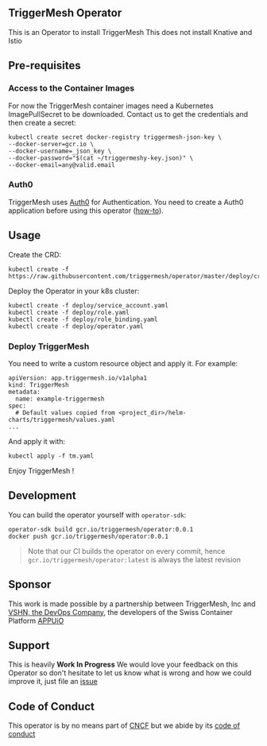 ## TriggerMesh Operator

This is an Operator to install TriggerMesh
This does not install Knative and Istio

## Pre-requisites

### Access to the Container Images

For now the TriggerMesh container images need a Kubernetes ImagePullSecret to be downloaded. Contact us to get the credentials and then create a secret:

```
kubectl create secret docker-registry triggermesh-json-key \
--docker-server=gcr.io \
--docker-username=_json_key \
--docker-password="$(cat ~/triggermeshy-key.json)" \
--docker-email=any@valid.email
```

### Auth0

TriggerMesh uses [Auth0](https://auth0.com/) for Authentication. You need to create a Auth0 application before using this operator ([how-to](./auth0/auth0.md)).

## Usage

Create the CRD:

```
kubectl create -f https://raw.githubusercontent.com/triggermesh/operator/master/deploy/crds/app_v1alpha1_triggermesh_crd.yaml
```

Deploy the Operator in your k8s cluster:

```
kubectl create -f deploy/service_account.yaml
kubectl create -f deploy/role.yaml
kubectl create -f deploy/role_binding.yaml
kubectl create -f deploy/operator.yaml
```

### Deploy TriggerMesh

You need to write a custom resource object and apply it. For example:

```
apiVersion: app.triggermesh.io/v1alpha1
kind: TriggerMesh
metadata:
  name: example-triggermesh
spec:
  # Default values copied from <project_dir>/helm-charts/triggermesh/values.yaml
...
```

And apply it with:

```
kubectl apply -f tm.yaml
```

Enjoy TriggerMesh !

## Development

You can build the operator yourself with `operator-sdk`:

```
operator-sdk build gcr.io/triggermesh/operator:0.0.1
docker push gcr.io/triggermesh/operator:0.0.1
```

> Note that our CI builds the operator on every commit, hence `gcr.io/triggermesh/operator:latest` is always the latest revision

## Sponsor

This work is made possible by a partnership between TriggerMesh, Inc and [VSHN, the DevOps Company](https://vshn.ch/), the developers of the Swiss Container Platform [APPUiO](https://www.appuio.ch/)

## Support

This is heavily **Work In Progress** We would love your feedback on this Operator so don't hesitate to let us know what is wrong and how we could improve it, just file an [issue](https://github.com/triggermesh/aktion/issues/new)

## Code of Conduct

This operator is by no means part of [CNCF](https://www.cncf.io/) but we abide by its [code of conduct](https://github.com/cncf/foundation/blob/master/code-of-conduct.md)

